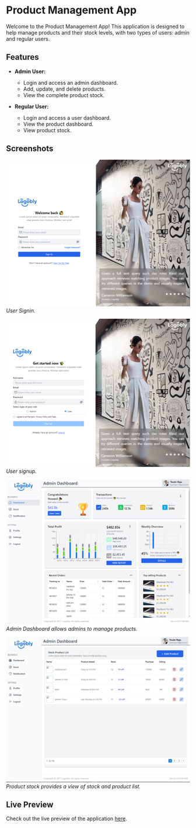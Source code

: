 # Product Management App

Welcome to the Product Management App! This application is designed to help manage products and their stock levels, with two types of users: admin and regular users.

## Features

- **Admin User:**

  - Login and access an admin dashboard.
  - Add, update, and delete products.
  - View the complete product stock.

- **Regular User:**
  - Login and access a user dashboard.
  - View the product dashboard.
  - View product stock.

## Screenshots

![User Signin](/screenshots/signin.png)
_User Signin._

![User signup](/screenshots/signup.png)
_User signup._

![Admin Dashboard](/screenshots/dashboard.png)
_Admin Dashboard allows admins to manage products._

![User stock](/screenshots/stock.png)
_Product stock provides a view of stock and product list._

## Live Preview

Check out the live preview of the application [here](https://product-manager-tar.netlify.app/).
